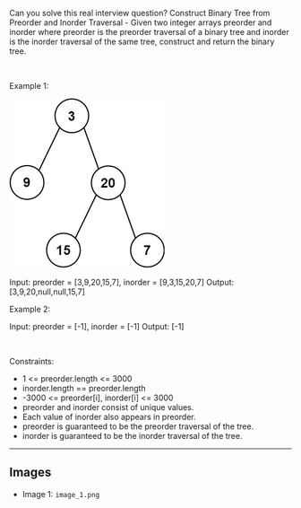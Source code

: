 Can you solve this real interview question? Construct Binary Tree from Preorder and Inorder Traversal - Given two integer arrays preorder and inorder where preorder is the preorder traversal of a binary tree and inorder is the inorder traversal of the same tree, construct and return the binary tree.

 

Example 1:

![Example 1](./image_1.png)


Input: preorder = [3,9,20,15,7], inorder = [9,3,15,20,7]
Output: [3,9,20,null,null,15,7]


Example 2:


Input: preorder = [-1], inorder = [-1]
Output: [-1]


 

Constraints:

 * 1 <= preorder.length <= 3000
 * inorder.length == preorder.length
 * -3000 <= preorder[i], inorder[i] <= 3000
 * preorder and inorder consist of unique values.
 * Each value of inorder also appears in preorder.
 * preorder is guaranteed to be the preorder traversal of the tree.
 * inorder is guaranteed to be the inorder traversal of the tree.

---

## Images

- Image 1: `image_1.png`
